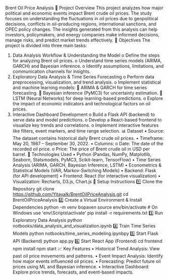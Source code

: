 Brent Oil Price Analysis
📌 Project Overview
This project analyzes how major political and economic events impact Brent crude oil prices. The study focuses on understanding the fluctuations in oil prices due to geopolitical decisions, conflicts in oil-producing regions, international sanctions, and OPEC policy changes.
The insights generated from this analysis can help investors, policymakers, and energy companies make informed decisions, manage risks, and predict market trends effectively.
🎯 Objectives
The project is divided into three main tasks:
1.	Data Analysis Workflow & Understanding the Model
o	Define the steps for analyzing Brent oil prices.
o	Understand time series models (ARIMA, GARCH) and Bayesian inference.
o	Identify assumptions, limitations, and communication channels for insights.
2.	Exploratory Data Analysis & Time Series Forecasting
o	Perform data preprocessing, visualization, and trend analysis.
o	Implement statistical and machine learning models: 
	ARIMA & GARCH for time series forecasting.
	Bayesian inference (PyMC3) for uncertainty estimation.
	LSTM (Neural Networks) for deep learning-based predictions.
o	Explore the impact of economic indicators and technological factors on oil prices.
3.	Interactive Dashboard Development
o	Build a Flask API (backend) to serve data and model predictions.
o	Develop a React-based frontend to visualize key trends and correlations.
o	Implement interactive features like filters, event markers, and time range selection.
📊 Dataset
•	Source: The dataset contains historical daily Brent crude oil prices.
•	Timeframe: May 20, 1987 – September 30, 2022.
•	Columns: 
o	Date: The date of the recorded oil price.
o	Price: The price of Brent crude oil in USD per barrel.
🔧 Technologies Used
•	Python (Pandas, NumPy, Matplotlib, Seaborn, Statsmodels, PyMC3, Scikit-learn, TensorFlow)
•	Time Series Analysis (ARIMA, GARCH, Bayesian Inference, LSTM)
•	Econometrics & Statistical Models (VAR, Markov-Switching Models)
•	Backend: Flask (for API development)
•	Frontend: React (for interactive visualization)
•	Visualization: Recharts, D3.js, Chart.js
📌 Setup Instructions
1️⃣ Clone the Repository
git clone https://github.com/Yitayalk/BrentOilPriceAnalysis.git
cd BrentOilPriceAnalysis
2️⃣ Create a Virtual Environment & Install Dependencies
python -m venv bopaven
source env/bin/activate  # On Windows use 'env\Scripts\activate'
pip install -r requirements.txt
3️⃣ Run Exploratory Data Analysis
python notbooks/data_analysis_and_visualization.ipynb
4️⃣ Train Time Series Models
python notbooks/time_series_modeling.ipynbpy
5️⃣ Start Flask API (Backend)
python app.py
6️⃣ Start React App (Frontend)
cd frontend
npm install
npm start
📈 Key Features
•	Historical Trend Analysis: View past oil price movements and patterns.
•	Event Impact Analysis: Identify how major events influenced oil prices.
•	Forecasting: Predict future oil prices using ML and Bayesian inference.
•	Interactive Dashboard: Explore price trends, forecasts, and event-based impacts.

